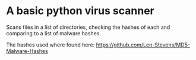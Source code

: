 # A basic python virus scanner
Scans files in a list of directories, checking the hashes of each and comparing to a list of malware hashes.


The hashes used where found here:  https://github.com/Len-Stevens/MD5-Malware-Hashes
